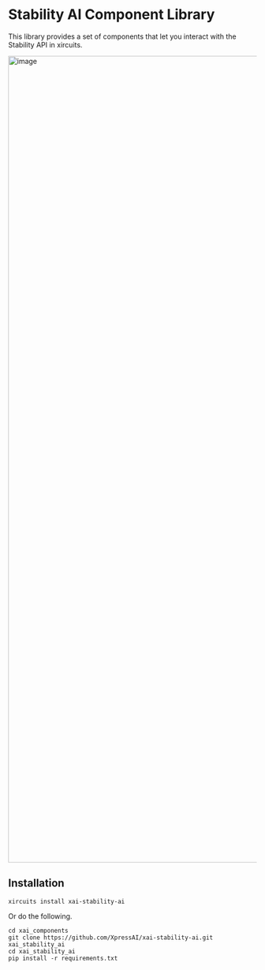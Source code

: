 # Stability AI Component Library

This library provides a set of components that let you interact with the Stability API in xircuits.

<img width="1634" alt="image" src="https://github.com/XpressAI/xai-stability-ai/assets/122480/84b3b1d8-707d-4137-a1bf-dcd78e7ebfa8">

## Installation

```
xircuits install xai-stability-ai
```

Or do the following.

```
cd xai_components
git clone https://github.com/XpressAI/xai-stability-ai.git xai_stability_ai
cd xai_stability_ai
pip install -r requirements.txt
```
